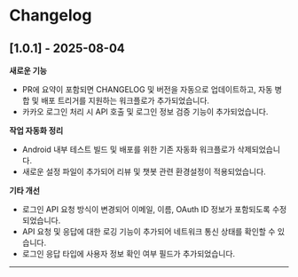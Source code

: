 # Changelog

## [1.0.1] - 2025-08-04

**새로운 기능**
- PR에 요약이 포함되면 CHANGELOG 및 버전을 자동으로 업데이트하고, 자동 병합 및 배포 트리거를 지원하는 워크플로가 추가되었습니다.
- 카카오 로그인 처리 시 API 호출 및 로그인 정보 검증 기능이 추가되었습니다.

**작업 자동화 정리**
- Android 내부 테스트 빌드 및 배포를 위한 기존 자동화 워크플로가 삭제되었습니다.
- 새로운 설정 파일이 추가되어 리뷰 및 챗봇 관련 환경설정이 적용되었습니다.

**기타 개선**
- 로그인 API 요청 방식이 변경되어 이메일, 이름, OAuth ID 정보가 포함되도록 수정되었습니다.
- API 요청 및 응답에 대한 로깅 기능이 추가되어 네트워크 통신 상태를 확인할 수 있습니다.
- 로그인 응답 타입에 사용자 정보 확인 여부 필드가 추가되었습니다.

---

